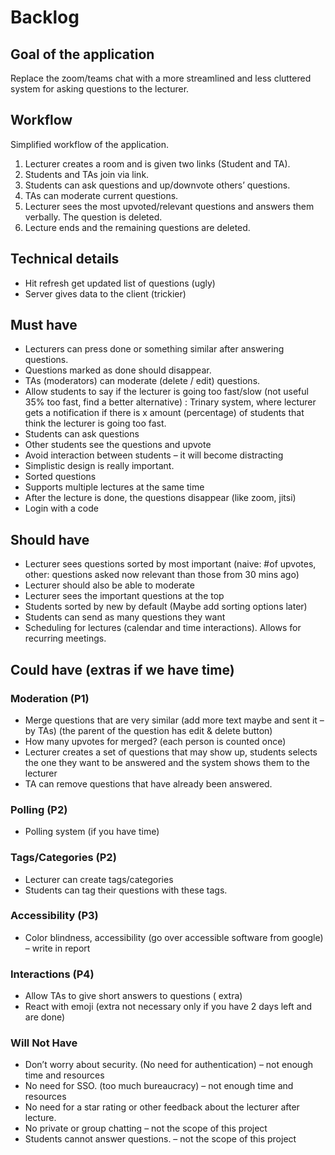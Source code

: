# Backlog
## Goal of the application
Replace the zoom/teams chat with a more streamlined and less cluttered system for asking questions to the lecturer.

## Workflow
Simplified workflow of the application.

1. Lecturer creates a room and is given two links (Student and TA).
2. Students and TAs join via link.
3. Students can ask questions and up/downvote others’ questions.
4. TAs can moderate current questions.
5. Lecturer sees the most upvoted/relevant questions and answers them verbally. The question is deleted.
6. Lecture ends and the remaining questions are deleted.

## Technical details
- Hit refresh get updated list of questions (ugly)
- Server gives data to the client (trickier)

## Must have
- Lecturers can press done or something similar after answering questions.
- Questions marked as done should disappear.
- TAs (moderators) can moderate (delete / edit) questions.
- Allow students to say if the lecturer is going too fast/slow (not useful 35% too fast, find a better alternative) : Trinary system, where lecturer gets a notification if there is x amount (percentage) of students that think the lecturer is going too fast.
- Students can ask questions
- Other students see the questions and upvote
- Avoid interaction between students – it will become distracting
- Simplistic design is really important.
- Sorted questions
- Supports multiple lectures at the same time
- After the lecture is done, the questions disappear (like zoom, jitsi)
- Login with a code


## Should have
- Lecturer sees questions sorted by most important (naive: #of upvotes, other: questions asked now relevant than those from 30 mins ago)
- Lecturer should also be able to moderate
- Lecturer sees the important questions at the top
- Students sorted by new by default (Maybe add sorting options later)
- Students can send as many questions they want
- Scheduling for lectures (calendar and time interactions). Allows for recurring meetings.


## Could have (extras if we have time)
### Moderation (P1)
- Merge questions that are very similar (add more text maybe and sent it – by TAs) (the parent of the question has edit & delete button)
- How many upvotes for merged? (each person is counted once)
- Lecturer creates a set of questions that may show up, students selects the one they want to be answered and the system shows them to the lecturer
- TA can remove questions that have already been answered.


### Polling (P2)
- Polling system (if you have time)

### Tags/Categories (P2)
- Lecturer can create tags/categories
- Students can tag their questions with these tags.

### Accessibility  (P3)
- Color blindness, accessibility (go over accessible software from google) – write in report

### Interactions (P4)
- Allow TAs to give short answers to questions ( extra)
- React with emoji (extra not necessary only if you have 2 days left and are done)

### Will Not Have
- Don’t worry about security. (No need for authentication) – not enough time and resources
- No need for SSO. (too much bureaucracy) – not enough time and resources
- No need for a star rating or other feedback about the lecturer after lecture.
- No private or group chatting – not the scope of this project
- Students cannot answer questions. – not the scope of this project

